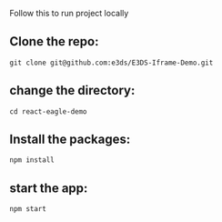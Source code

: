 Follow this to run project locally

## Clone the repo: 
`git clone git@github.com:e3ds/E3DS-Iframe-Demo.git`

## change the directory:
`cd react-eagle-demo`

## Install the packages:
`npm install`

## start the app:
 `npm start`

